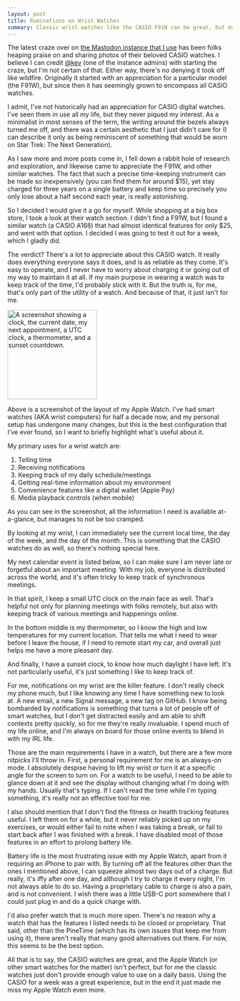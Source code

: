 ```yaml
---
layout: post
title: Ruminations on Wrist Watches
summary: Classic wrist watches like the CASIO F91W can be great, but my needs go beyond keeping track of time.
---
```


The latest craze over on [the Mastodon instance that I use](https://fosstodon.org) has been folks heaping praise on and sharing photos of their beloved CASIO watches. I believe I can credit [@kev](https://fosstodon.org/web/@kev) (one of the instance admins) with starting the craze, but I'm not certain of that. Either way, there's no denying it took off like wildfire. Originally it started with an appreciation for a particular model (the F91W), but since then it has seemingly grown to encompass all CASIO watches.

I admit, I've not historically had an appreciation for CASIO digital watches. I've seen them in use all my life, but they never piqued my interest. As a minimalist in most senses of the term, the writing around the bezels always turned me off, and there was a certain aesthetic that I just didn't care for (I can describe it only as being reminiscent of something that would be worn on Star Trek: The Next Generation).

As I saw more and more posts come in, I fell down a rabbit hole of research and exploration, and likewise came to appreciate the F91W, and other similar watches. The fact that such a precise time-keeping instrument can be made so inexpensively (you can find them for around $15), yet stay charged for three years on a single battery and keep time so precisely you only lose about a half second each year, is really astonishing. 

So I decided I would give it a go for myself. While shopping at a big box store, I took a look at their watch section. I didn't find a F91W, but I found a similar watch (a CASIO A168) that had almost identical features for only $25, and went with that option. I decided I was going to test it out for a week, which I gladly did.

The verdict? There's a lot to appreciate about this CASIO watch. It really does everything everyone says it does, and is as reliable as they come. It's easy to operate, and I never have to worry about charging it or going out of my way to maintain it at all. If my main purpose in wearing a watch was to keep track of the time, I'd probably stick with it. But the truth is, for me, that's only part of the utility of a watch. And because of that, it just isn't for me.

<img src="https://nathandyer.me/img/watch.png" width="200px" alt="A screenshot showing a clock, the current date, my next appointment, a UTC clock, a thermometer, and a sunset countdown.">

Above is a screenshot of the layout of my Apple Watch. I've had smart watches (AKA wrist computers) for half a decade now, and my personal setup has undergone many changes, but this is the best configuration that I've ever found, so I want to briefly highlight what's useful about it.

My primary uses for a wrist watch are:
1. Telling time
2. Receiving notifications
3. Keeping track of my daily schedule/meetings
4. Getting real-time information about my environment
5. Convenience features like a digital wallet (Apple Pay)
6. Media playback controls (when mobile)

As you can see in the screenshot, all the information I need is available at-a-glance, but manages to not be too cramped. 

By looking at my wrist, I can immediately see the current local time, the day of the week, and the day of the month. This is something that the CASIO watches do as well, so there's nothing special here.

My next calendar event is listed below, so I can make sure I am never late or forgetful about an important meeting. With my job, everyone is distributed across the world, and it's often tricky to keep track of synchronous meetings.

In that spirit, I keep a small UTC clock on the main face as well. That's helpful not only for planning meetings with folks remotely, but also with keeping track of various meetings and happenings online.

In the bottom middle is my thermometer, so I know the high and low temperatures for my current location. That tells me what I need to wear before I leave the house, if I need to remote start my car, and overall just helps me have a more pleasant day.

And finally, I have a sunset clock, to know how much daylight I have left. It's not particularly useful, it's just something I like to keep track of.

For me, notifications on my wrist are the killer feature. I don't really check my phone much, but I like knowing any time I have something new to look at. A new email, a new Signal message, a new tag on GitHub. I know being bombarded by notifications is something that turns a lot of people off of smart watches, but I don't get distracted easily and am able to shift contexts pretty quickly, so for me they're really invaluable. I spend much of my life online, and I'm always on board for those online events to blend in with my IRL life.

Those are the main requirements I have in a watch, but there are a few more nitpicks I'll throw in. First, a personal requirement for me is an always-on mode. I absolutely despise having to lift my wrist or turn it at a specific angle for the screen to turn on. For a watch to be useful, I need to be able to glance down at it and see the display without changing what I'm doing with my hands. Usually that's typing. If I can't read the time while I'm typing something, it's really not an effective tool for me.

I also should mention that I don't find the fitness or health tracking features useful. I left them on for a while, but it never reliably picked up on my exercises, or would either fail to note when I was taking a break, or fail to start back after I was finished with a break. I have disabled most of those features in an effort to prolong battery life.

Battery life is the most frustrating issue with my Apple Watch, apart from it requiring an iPhone to pair with. By turning off all the features other than the ones I mentioned above, I can squeeze almost two days out of a charge. But really, it's iffy after one day, and although I try to charge it every night, I'm not always able to do so. Having a proprietary cable to charge is also a pain, and is not convenient. I wish there was a little USB-C port somewhere that I could just plug in and do a quick charge with.

I'd also prefer watch that is much more open. There's no reason why a watch that has the features I listed needs to be closed or proprietary. That said, other than the PineTime (which has its own issues that keep me from using it), there aren't really that many good alternatives out there. For now, this seems to be the best option.

All that is to say, the CASIO watches are great, and the Apple Watch (or other smart watches for the matter) isn't perfect, but for me the classic watches just don't provide enough value to use on a daily basis. Using the CASIO for a week was a great experience, but in the end it just made me miss my Apple Watch even more.




